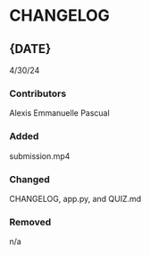 # CHANGELOG

## {DATE}
4/30/24
### Contributors
Alexis Emmanuelle Pascual

### Added
submission.mp4

### Changed
CHANGELOG, app.py, and QUIZ.md

### Removed
n/a
